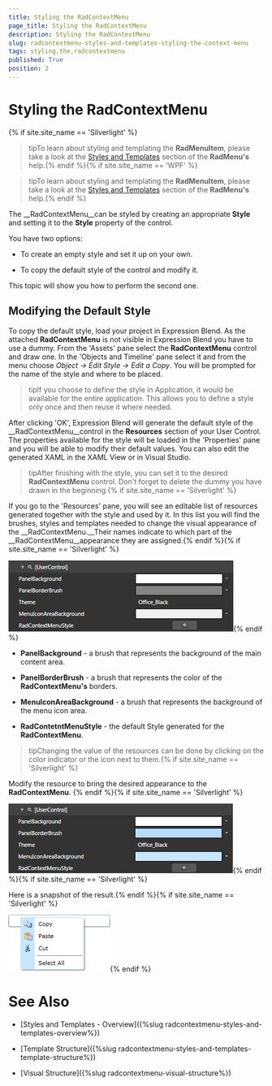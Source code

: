 ```yaml
---
title: Styling the RadContextMenu
page_title: Styling the RadContextMenu
description: Styling the RadContextMenu
slug: radcontextmenu-styles-and-templates-styling-the-context-menu
tags: styling,the,radcontextmenu
published: True
position: 2
---
```


# Styling the RadContextMenu

{% if site.site_name == 'Silverlight' %}

>tipTo learn about styling and templating the __RadMenuItem__, please take a look at the [Styles and Templates](http://www.telerik.com/help/silverlight/radmenu-styles-and-templates-overview.html) section of the __RadMenu's__ help.{% endif %}{% if site.site_name == 'WPF' %}

>tipTo learn about styling and templating the __RadMenuItem__, please take a look at the [Styles and Templates](http://www.telerik.com/help/wpf/radmenu-styles-and-templates-overview.html) section of the __RadMenu's__ help.{% endif %}

The __RadContextMenu__can be styled by creating an appropriate __Style__ and setting it to the __Style__ property of the control. 

You have two options:

* To create an empty style and set it up on your own.

* To copy the default style of the control and modify it.

This topic will show you how to perform the second one.

## Modifying the Default Style

To copy the default style, load your project in Expression Blend. As the attached __RadContextMenu__ is not visible in Expression Blend you have to use a dummy. From the 'Assets' pane select the __RadContextMenu__ control and draw one. In the 'Objects and Timeline' pane select it and from the menu choose *Object -> Edit Style -> Edit a Copy*. You will be prompted for the name of the style and where to be placed.

>tipIf you choose to define the style in Application, it would be available for the entire application. This allows you to define a style only once and then reuse it where needed.

After clicking 'OK', Expression Blend will generate the default style of the __RadContextMenu__control in the __Resources__ section of your User Control. The properties available for the style will be loaded in the 'Properties' pane and you will be able to modify their default values. You can also edit the generated XAML in the XAML View or in Visual Studio.

>tipAfter finishing with the style, you can set it to the desired __RadContextMenu__ control. Don't forget to delete the dummy you have drawn in the beginning.{% if site.site_name == 'Silverlight' %}

If you go to the 'Resources' pane, you will see an editable list of resources generated together with the style and used by it. In this list you will find the brushes, styles and templates needed to change the visual appearance of the __RadContextMenu.__Their names indicate to which part of the __RadContextMenu__appearance they are assigned.{% endif %}{% if site.site_name == 'Silverlight' %}

![](images/RadContextMenu_Styling_RadContextMenu_01.png){% endif %}

* __PanelBackground__ - a brush that represents the background of the main content area.

* __PanelBorderBrush__ - a brush that represents the color of the __RadContextMenu's__ borders.

* __MenuIconAreaBackground__ - a brush that represents the background of the menu icon area.

* __RadContetntMenuStyle__ - the default Style generated for the __RadContextMenu__.

>tipChanging the value of the resources can be done by clicking on the color indicator or the icon next to them.{% if site.site_name == 'Silverlight' %}

Modify the resource to bring the desired appearance to the __RadContextMenu__. {% endif %}{% if site.site_name == 'Silverlight' %}

![](images/RadContextMenu_Styling_RadContextMenu_02.png){% endif %}{% if site.site_name == 'Silverlight' %}

Here is a snapshot of the result.{% endif %}{% if site.site_name == 'Silverlight' %}

![](images/RadContextMenu_Styling_RadContextMenu_03.png){% endif %}

# See Also

 * [Styles and Templates - Overview]({%slug radcontextmenu-styles-and-templates-overview%})

 * [Template Structure]({%slug radcontextmenu-styles-and-templates-template-structure%})

 * [Visual Structure]({%slug radcontextmenu-visual-structure%})
